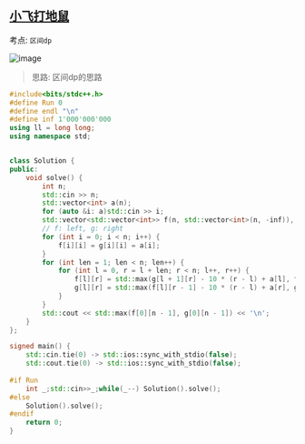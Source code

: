
## [小飞打地鼠](https://www.lanqiao.cn/courses/21967/learning/?id=1338082&compatibility=false)

考点: `区间dp`

![image](https://github.com/nwt-q/ACM-/assets/143036993/9861060f-840b-4a15-9579-d79dfd5e5c36)

>思路: 区间dp的思路

```cpp
#include<bits/stdc++.h>
#define Run 0
#define endl "\n"
#define inf 1'000'000'000
using ll = long long;
using namespace std;


class Solution {
public: 
    void solve() {
        int n;
        std::cin >> n;
        std::vector<int> a(n);
        for (auto &i: a)std::cin >> i;
        std::vector<std::vector<int>> f(n, std::vector<int>(n, -inf)), g(n, std::vector<int>(n, -inf));
        // f: left, g: right
        for (int i = 0; i < n; i++) {
            f[i][i] = g[i][i] = a[i];
        }
        for (int len = 1; len < n; len++) {
            for (int l = 0, r = l + len; r < n; l++, r++) {
                f[l][r] = std::max(g[l + 1][r] - 10 * (r - l) + a[l], f[l + 1][r] - 10 + a[l] / 2);
                g[l][r] = std::max(f[l][r - 1] - 10 * (r - l) + a[r], g[l][r - 1] - 10 + a[r] / 2);
            }
        }
        std::cout << std::max(f[0][n - 1], g[0][n - 1]) << '\n';
    }
};

signed main() {
    std::cin.tie(0) -> std::ios::sync_with_stdio(false);
    std::cout.tie(0) -> std::ios::sync_with_stdio(false);
    
#if Run
    int _;std::cin>>_;while(_--) Solution().solve();
#else
    Solution().solve();
#endif
    return 0;
}
```
